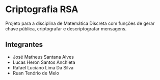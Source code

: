 # Criptografia RSA
Projeto para a disciplina de Matemática Discreta com funções de gerar chave pública, criptografar e descriptografar mensagens.

## Integrantes
- José Matheus Santana Alves
- Lucas Heron Santos Anchieta
- Rafael Luciano Lima Da Silva
- Ruan Tenório de Melo